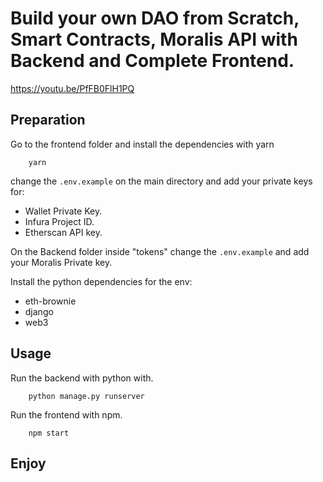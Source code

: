 # Build your own DAO from Scratch, Smart Contracts, Moralis API with Backend and Complete Frontend.
https://youtu.be/PfFB0FlH1PQ
## Preparation

Go to the frontend folder and install the dependencies with yarn

```shell
    yarn
```

change the `.env.example` on the main directory and add your private keys for:

- Wallet Private Key.
- Infura Project ID.
- Etherscan API key.

On the Backend folder inside "tokens" change the `.env.example` and add your Moralis Private key.

Install the python dependencies for the env:

- eth-brownie
- django
- web3

## Usage

Run the backend with python with.

```shell
    python manage.py runserver
```

Run the frontend with npm.

```shell
    npm start
```

## Enjoy
